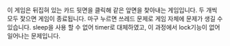이 게임은 뒤집혀 있는 카드 뒷면을 클릭해 같은 앞면을 찾아내는 게임입니다.
두 개씩 모두 잧으면 게임이 종료됩니다.
마구 누르면 쓰레드 문제로 게임 자체에 문제가 생길 수 있습니다.
sleep을 사용 할 수 없어 timer로 대체하였고, 이 과정에서 lock기능이 없어 일어나는 문제입니다.
